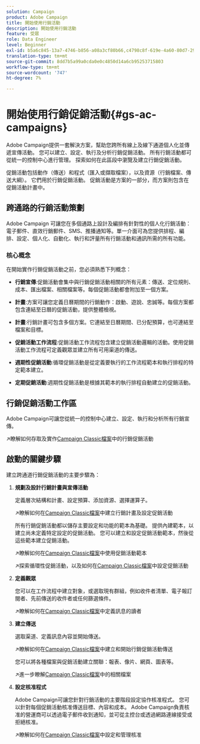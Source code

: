 ```yaml
---
solution: Campaign
product: Adobe Campaign
title: 開始使用行銷活動
description: 開始使用行銷活動
feature: 受眾
role: Data Engineer
level: Beginner
exl-id: b5a6c845-13a7-4746-b856-a08a3cf80b66,c4798c8f-619e-4a60-80d7-29b9e4c61168
translation-type: tm+mt
source-git-commit: 8dd7b5a99a0cda0e0c4850d14a6cb95253715803
workflow-type: tm+mt
source-wordcount: '747'
ht-degree: 7%

---
```


# 開始使用行銷促銷活動{#gs-ac-campaigns}

Adobe Campaign提供一套解決方案，幫助您跨所有線上及線下通道個人化並傳遞宣傳活動。 您可以建立、設定、執行及分析行銷促銷活動。 所有行銷活動都可從統一的控制中心進行管理。 探索如何在此區段中瀏覽及建立行銷促銷活動。

促銷活動包括動作（傳送）和程式（匯入或擷取檔案），以及資源（行銷檔案、傳送大綱）。 它們用於行銷促銷活動。 促銷活動是方案的一部分，而方案則包含在促銷活動計畫中。

## 跨通路的行銷活動策劃

Adobe Campaign 可讓您在多個通路上設計及編排有針對性的個人化行銷活動：電子郵件、直效行銷郵件、SMS、推播通知等。單一介面可為您提供排程、編排、設定、個人化、自動化、執行和評量所有行銷活動和通訊所需的所有功能。

### 核心概念

在開始實作行銷促銷活動之前，您必須熟悉下列概念：

* **行銷宣傳**:促銷活動會集中與行銷促銷活動相關的所有元素：傳送、定位規則、成本、匯出檔案、相關檔案等。每個促銷活動都會附加至一個方案。

* **計畫**:方案可讓您定義日曆期間的行銷動作：啟動、遊說、忠誠等。每個方案都包含連結至日曆的促銷活動，提供整體檢視。

* **計畫**:行銷計畫可包含多個方案。它連結至日曆期間、已分配預算，也可連結至檔案和目標。

* **促銷活動工作流程**:促銷活動工作流程包含建立促銷活動邏輯的活動。使用促銷活動工作流程可定義觀眾並建立所有可用渠道的傳送。

* **週期性促銷活動**:循環促銷活動是從定義要執行的工作流程範本和執行排程的特定範本建立。

* **定期促銷活動**:週期性促銷活動是根據其範本的執行排程自動建立的促銷活動。

## 行銷促銷活動工作區

Adobe Campaign可讓您從統一的控制中心建立、設定、執行和分析所有行銷宣傳。

:arrow_upper_right:瞭解如何存取及實作[Campaign Classic檔案](https://experienceleague.adobe.com/docs/campaign-classic/using/orchestrating-campaigns/about-marketing-campaigns/accessing-marketing-campaigns.html?lang=en#orchestrating-campaigns)中的行銷促銷活動


## 啟動的關鍵步驟

建立跨通道行銷促銷活動的主要步驟為：

1. **規劃及設計行銷計畫與宣傳活動**

   定義層次結構和計畫、設定預算、添加資源、選擇運算子。

   :arrow_upper_right:瞭解如何在[Campaign Classic檔案](https://experienceleague.adobe.com/docs/campaign-classic/using/orchestrating-campaigns/orchestrate-campaigns/setting-up-marketing-campaigns.html?lang=en#creating-plan-and-program-hierarchy)中建立行銷計畫及設定促銷活動

   所有行銷促銷活動都以儲存主要設定和功能的範本為基礎。 提供內建範本，以建立尚未定義特定設定的促銷活動。 您可以建立和設定促銷活動範本，然後從這些範本建立促銷活動。

   :arrow_upper_right:瞭解如何在[Campaign Classic檔案](https://experienceleague.adobe.com/docs/campaign-classic/using/orchestrating-campaigns/orchestrate-campaigns/marketing-campaign-templates.html?lang=en#orchestrating-campaigns)中使用促銷活動範本

   :arrow_upper_right:探索循環性促銷活動，以及如何在[Campaign Classic檔案](https://experienceleague.adobe.com/docs/campaign-classic/using/orchestrating-campaigns/orchestrate-campaigns/setting-up-marketing-campaigns.html?lang=en#recurring-and-periodic-campaigns)中設定促銷活動

1. **定義觀眾**

   您可以在工作流程中建立對象，或選取現有群組，例如收件者清單、電子報訂閱者、先前傳送的收件者或任何篩選條件。

   :arrow_upper_right:瞭解如何在[Campaign Classic檔案](https://experienceleague.adobe.com/docs/campaign-classic/using/orchestrating-campaigns/orchestrate-campaigns/marketing-campaign-target.html?lang=en#orchestrating-campaigns)中定義訊息的讀者

1. **建立傳送**

   選取渠道、定義訊息內容並開始傳送。

   :arrow_upper_right:瞭解如何在[Campaign Classic檔案](https://experienceleague.adobe.com/docs/campaign-classic/using/orchestrating-campaigns/orchestrate-campaigns/marketing-campaign-deliveries.html?lang=en#creating-deliveries)中建立和開始行銷促銷活動傳送

   您可以將各種檔案與促銷活動建立關聯：報表、像片、網頁、圖表等。

   :arrow_upper_right:進一步瞭解[Campaign Classic檔案](https://experienceleague.adobe.com/docs/campaign-classic/using/orchestrating-campaigns/orchestrate-campaigns/marketing-campaign-assets.html?lang=en#adding-documents)中的相關檔案

1. **設定核准程式**

   Adobe Campaign可讓您針對行銷活動的主要階段設定協作核准程式。 您可以針對每個促銷活動核准傳送目標、內容和成本。 Adobe Campaign負責核准的營運商可以透過電子郵件收到通知，並可從主控台或透過網路連線接受或拒絕核准。

   :arrow_upper_right:瞭解如何在[Campaign Classic檔案](https://experienceleague.adobe.com/docs/campaign-classic/using/orchestrating-campaigns/orchestrate-campaigns/marketing-campaign-approval.html?lang=en#orchestrating-campaigns)中設定和管理核准

